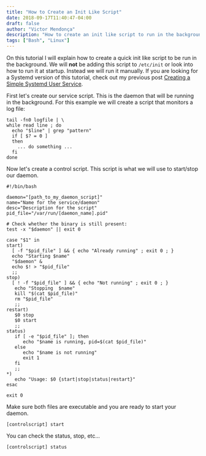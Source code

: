 ```yaml
---
title: "How to Create an Init Like Script"
date: 2018-09-17T11:40:47-04:00
draft: false
author: "Victor Mendonça"
description: "How to create an init like script to run in the background as a service"
tags: ["Bash", "Linux"]
---
```


On this tutorial I will explain how to create a quick init like script to be run in the background. We will **not** be adding this script to `/etc/init` or look into how to run it at startup. Instead we will run it manually. If you are looking for a Systemd version of this tutorial, check out my previous post [Creating a Simple Systemd User Service](https://blog.victormendonca.com/2018/05/14/creating-a-simple-systemd-user-service/).

First let's create our service script. This is the daemon that will be running in the background. For this example we will create a script that monitors a log file:

```
tail -fn0 logfile | \
while read line ; do
  echo "$line" | grep "pattern"
  if [ $? = 0 ]
  then
    ... do something ...
  fi
done
```

Now let's create a control script. This script is what we will use to start/stop our daemon.

```
#!/bin/bash

daemon="[path_to_my_daemon_script]"
name="Name for the service/daemon"
desc="Description for the script"
pid_file="/var/run/[daemon_name].pid"

# Check whether the binary is still present:
test -x "$daemon" || exit 0

case "$1" in
start)
  [ -f "$pid_file" ] && { echo "Already running" ; exit 0 ; }
  echo "Starting $name"
  "$daemon" &
  echo $! > "$pid_file"
  ;;
stop)
  [ ! -f "$pid_file" ] && { echo "Not running" ; exit 0 ; }
   echo "Stopping  $name"
   kill "$(cat $pid_file)"
   rm "$pid_file"
   ;;
restart)
   $0 stop
   $0 start
   ;;
status)
   if [ -e "$pid_file" ]; then
      echo "$name is running, pid=$(cat $pid_file)"
   else
      echo "$name is not running"
      exit 1
   fi
   ;;
*)
   echo "Usage: $0 {start|stop|status|restart}"
esac

exit 0
```

Make sure both files are executable and you are ready to start your daemon.

```
[controlscript] start
```

You can check the status, stop, etc...

```
[controlscript] status
```
